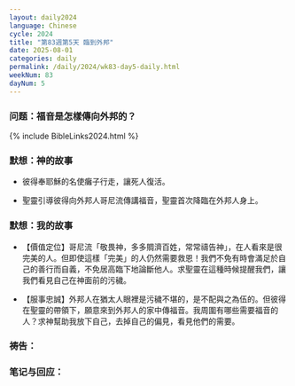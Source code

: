 ```yaml
---
layout: daily2024
language: Chinese
cycle: 2024
title: "第83週第5天 臨到外邦"
date: 2025-08-01
categories: daily
permalink: /daily/2024/wk83-day5-daily.html
weekNum: 83
dayNum: 5
---
```


### 问题：福音是怎樣傳向外邦的？

{% include BibleLinks2024.html %}

### 默想：神的故事 
+ 彼得奉耶穌的名使癱子行走，讓死人復活。

+ 聖靈引導彼得向外邦人哥尼流傳講福音，聖靈首次降臨在外邦人身上。

### 默想：我的故事
+ 【價值定位】哥尼流「敬畏神，多多賙濟百姓，常常禱告神」，在人看來是很完美的人。但即使這樣「完美」的人仍然需要救恩！我們不免有時會滿足於自己的善行而自義，不免居高臨下地論斷他人。求聖靈在這種時候提醒我們，讓我們看見自己在神面前的污穢。

+ 【服事忠誠】外邦人在猶太人眼裡是污穢不堪的，是不配與之為伍的。但彼得在聖靈的帶領下，願意來到外邦人的家中傳福音。我周圍有哪些需要福音的人？求神幫助我放下自己，去掉自己的偏見，看見他們的需要。

### 祷告：

### 笔记与回应：
